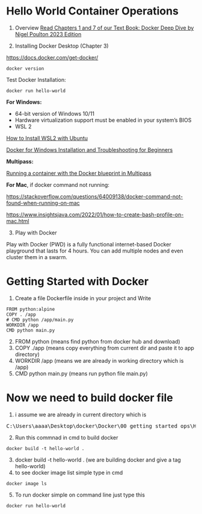 # Hello World Container Operations

1. Overview
[Read Chapters 1 and 7 of our Text Book: Docker Deep Dive by Nigel Poulton 2023 Edition](https://www.amazon.com/Docker-Deep-Dive-Nigel-Poulton/dp/1916585256)

2. Installing Docker Desktop (Chapter 3)

https://docs.docker.com/get-docker/

    docker version

Test Docker Installation:

    docker run hello-world

**For Windows:**

- 64-bit version of Windows 10/11
- Hardware virtualization support must be enabled in your system’s BIOS
- WSL 2

[How to Install WSL2 with Ubuntu](https://youtu.be/J2PQuVAI99c?si=X-lg60sGq6PkkD5P)

[Docker for Windows Installation and Troubleshooting for Beginners](https://youtu.be/R4uy6Oqiy5I?si=DglDYuvf-zvFY9bS)

**Multipass:**

[Running a container with the Docker blueprint in Multipass](https://multipass.run/docs/docker-tutorial)


**For Mac**, if docker command not running:

https://stackoverflow.com/questions/64009138/docker-command-not-found-when-running-on-mac

https://www.insightsjava.com/2022/01/how-to-create-bash-profile-on-mac.html

3. Play with Docker

Play with Docker (PWD) is a fully functional internet-based Docker playground that lasts for 4 hours. You can add multiple nodes and even cluster them in a swarm.


# Getting Started with Docker
1. Create a file Dockerfile inside in your project and Write
```docker
FROM python:alpine
COPY . /app
# CMD python /app/main.py
WORKDIR /app
CMD python main.py
``` 
2. FROM python (means find python from docker hub and download)
3. COPY ./app (means copy everything from current dir and paste it to app directory)
4. WORKDIR /app (means we are already in working directory which is /app)
5. CMD python main.py (means run python file main.py)

# Now we need to build docker file
1. i assume we are already in current directory which is 
<pre>
C:\Users\aaaa\Desktop\docker\Docker\00_getting_started_ops\Hello-world>
</pre>
2. Run this commnad in cmd to build docker
```docker
docker build -t hello-world .
```
3. docker build -t hello-world . (we are building docker and give a tag hello-world)
4. to see docker image list simple type in cmd
```
docker image ls
```
5. To run docker simple on command line just type this 
```
docker run hello-world
```